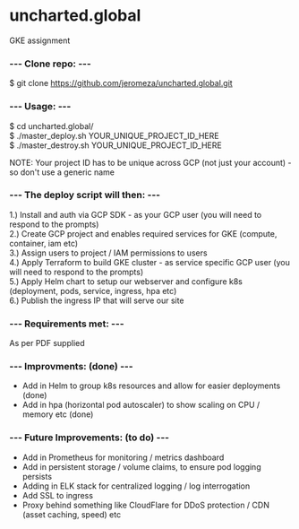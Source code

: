 # uncharted.global
GKE assignment

### **--- Clone repo: ---**  
$ git clone https://github.com/jeromeza/uncharted.global.git   
  
### **--- Usage: ---**       
$ cd uncharted.global/   
$ ./master_deploy.sh YOUR_UNIQUE_PROJECT_ID_HERE   
$ ./master_destroy.sh YOUR_UNIQUE_PROJECT_ID_HERE   
  
NOTE: Your project ID has to be unique across GCP (not just your account) - so don't use a generic name  
  
### **--- The deploy script will then: ---**      
1.) Install and auth via GCP SDK - as your GCP user (you will need to respond to the prompts)  
2.) Create GCP project and enables required services for GKE (compute, container, iam etc)  
3.) Assign users to project / IAM permissions to users   
4.) Apply Terraform to build GKE cluster - as service specific GCP user (you will need to respond to the prompts)  
5.) Apply Helm chart to setup our webserver and configure k8s (deployment, pods, service, ingress, hpa etc)  
6.) Publish the ingress IP that will serve our site  

### **--- Requirements met: ---**     
As per PDF supplied

### **--- Improvments: (done) ---**       
- Add in Helm to group k8s resources and allow for easier deployments (done)
- Add in hpa (horizontal pod autoscaler) to show scaling on CPU / memory etc (done)

### **--- Future Improvements: (to do) ---**    
- Add in Prometheus for monitoring / metrics dashboard
- Add in persistent storage / volume claims, to ensure pod logging persists
- Adding in ELK stack for centralized logging / log interrogation
- Add SSL to ingress
- Proxy behind something like CloudFlare for DDoS protection / CDN (asset caching, speed) etc
